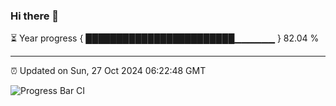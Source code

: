 ### Hi there 👋

⏳ Year progress { ████████████████████████▁▁▁▁▁▁ } 82.04 %

---

⏰ Updated on Sun, 27 Oct 2024 06:22:48 GMT

![Progress Bar CI](https://github.com/liununu/liununu/workflows/Progress%20Bar%20CI/badge.svg)
